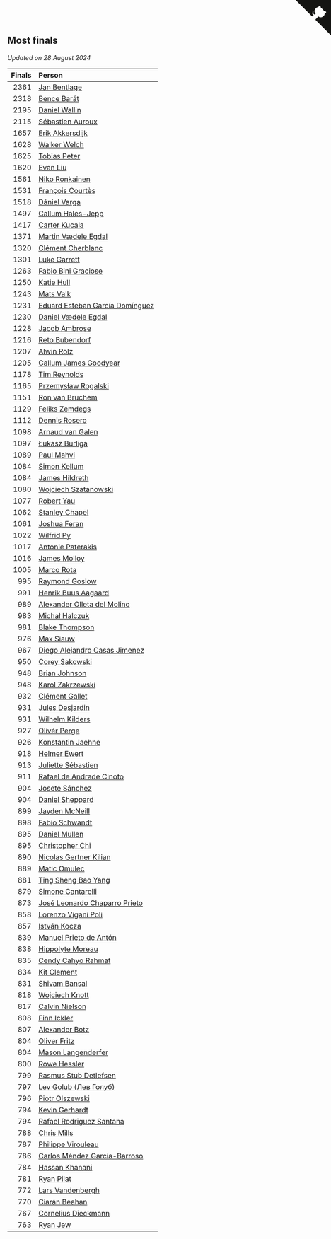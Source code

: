 ## Most finals

*Updated on 28 August 2024*

| Finals | Person |
| ---: | :--- |
| 2361 | [Jan Bentlage](https://www.worldcubeassociation.org/persons/2010BENT01) |
| 2318 | [Bence Barát](https://www.worldcubeassociation.org/persons/2008BARA01) |
| 2195 | [Daniel Wallin](https://www.worldcubeassociation.org/persons/2013WALL03) |
| 2115 | [Sébastien Auroux](https://www.worldcubeassociation.org/persons/2008AURO01) |
| 1657 | [Erik Akkersdijk](https://www.worldcubeassociation.org/persons/2005AKKE01) |
| 1628 | [Walker Welch](https://www.worldcubeassociation.org/persons/2011WELC01) |
| 1625 | [Tobias Peter](https://www.worldcubeassociation.org/persons/2014PETE03) |
| 1620 | [Evan Liu](https://www.worldcubeassociation.org/persons/2009LIUE01) |
| 1561 | [Niko Ronkainen](https://www.worldcubeassociation.org/persons/2010RONK01) |
| 1531 | [François Courtès](https://www.worldcubeassociation.org/persons/2008COUR01) |
| 1518 | [Dániel Varga](https://www.worldcubeassociation.org/persons/2008VARG01) |
| 1497 | [Callum Hales-Jepp](https://www.worldcubeassociation.org/persons/2012HALE01) |
| 1417 | [Carter Kucala](https://www.worldcubeassociation.org/persons/2015KUCA01) |
| 1371 | [Martin Vædele Egdal](https://www.worldcubeassociation.org/persons/2013EGDA02) |
| 1320 | [Clément Cherblanc](https://www.worldcubeassociation.org/persons/2014CHER05) |
| 1301 | [Luke Garrett](https://www.worldcubeassociation.org/persons/2017GARR05) |
| 1263 | [Fabio Bini Graciose](https://www.worldcubeassociation.org/persons/2010GRAC02) |
| 1250 | [Katie Hull](https://www.worldcubeassociation.org/persons/2010HULL01) |
| 1243 | [Mats Valk](https://www.worldcubeassociation.org/persons/2007VALK01) |
| 1231 | [Eduard Esteban García Domínguez](https://www.worldcubeassociation.org/persons/2011EDUA01) |
| 1230 | [Daniel Vædele Egdal](https://www.worldcubeassociation.org/persons/2013EGDA01) |
| 1228 | [Jacob Ambrose](https://www.worldcubeassociation.org/persons/2010AMBR01) |
| 1216 | [Reto Bubendorf](https://www.worldcubeassociation.org/persons/2012BUBE01) |
| 1207 | [Alwin Rölz](https://www.worldcubeassociation.org/persons/2016ROLZ01) |
| 1205 | [Callum James Goodyear](https://www.worldcubeassociation.org/persons/2012GOOD02) |
| 1178 | [Tim Reynolds](https://www.worldcubeassociation.org/persons/2005REYN01) |
| 1165 | [Przemysław Rogalski](https://www.worldcubeassociation.org/persons/2013ROGA02) |
| 1151 | [Ron van Bruchem](https://www.worldcubeassociation.org/persons/2003BRUC01) |
| 1129 | [Feliks Zemdegs](https://www.worldcubeassociation.org/persons/2009ZEMD01) |
| 1112 | [Dennis Rosero](https://www.worldcubeassociation.org/persons/2010ROSE03) |
| 1098 | [Arnaud van Galen](https://www.worldcubeassociation.org/persons/2006GALE01) |
| 1097 | [Łukasz Burliga](https://www.worldcubeassociation.org/persons/2013BURL01) |
| 1089 | [Paul Mahvi](https://www.worldcubeassociation.org/persons/2012MAHV01) |
| 1084 | [Simon Kellum](https://www.worldcubeassociation.org/persons/2016KELL12) |
| 1084 | [James Hildreth](https://www.worldcubeassociation.org/persons/2009HILD01) |
| 1080 | [Wojciech Szatanowski](https://www.worldcubeassociation.org/persons/2011SZAT01) |
| 1077 | [Robert Yau](https://www.worldcubeassociation.org/persons/2009YAUR01) |
| 1062 | [Stanley Chapel](https://www.worldcubeassociation.org/persons/2016CHAP04) |
| 1061 | [Joshua Feran](https://www.worldcubeassociation.org/persons/2011FERA01) |
| 1022 | [Wilfrid Py](https://www.worldcubeassociation.org/persons/2016PYWI01) |
| 1017 | [Antonie Paterakis](https://www.worldcubeassociation.org/persons/2012PATE01) |
| 1016 | [James Molloy](https://www.worldcubeassociation.org/persons/2011MOLL01) |
| 1005 | [Marco Rota](https://www.worldcubeassociation.org/persons/2009ROTA01) |
| 995 | [Raymond Goslow](https://www.worldcubeassociation.org/persons/2014GOSL01) |
| 991 | [Henrik Buus Aagaard](https://www.worldcubeassociation.org/persons/2006BUUS01) |
| 989 | [Alexander Olleta del Molino](https://www.worldcubeassociation.org/persons/2008OLLE01) |
| 983 | [Michał Halczuk](https://www.worldcubeassociation.org/persons/2006HALC01) |
| 981 | [Blake Thompson](https://www.worldcubeassociation.org/persons/2010THOM03) |
| 976 | [Max Siauw](https://www.worldcubeassociation.org/persons/2017SIAU02) |
| 967 | [Diego Alejandro Casas Jimenez](https://www.worldcubeassociation.org/persons/2014JIME05) |
| 950 | [Corey Sakowski](https://www.worldcubeassociation.org/persons/2011SAKO01) |
| 948 | [Brian Johnson](https://www.worldcubeassociation.org/persons/2013JOHN10) |
| 948 | [Karol Zakrzewski](https://www.worldcubeassociation.org/persons/2014ZAKR01) |
| 932 | [Clément Gallet](https://www.worldcubeassociation.org/persons/2004GALL02) |
| 931 | [Jules Desjardin](https://www.worldcubeassociation.org/persons/2010DESJ01) |
| 931 | [Wilhelm Kilders](https://www.worldcubeassociation.org/persons/2010KILD02) |
| 927 | [Olivér Perge](https://www.worldcubeassociation.org/persons/2007PERG01) |
| 926 | [Konstantin Jaehne](https://www.worldcubeassociation.org/persons/2015JAEH01) |
| 918 | [Helmer Ewert](https://www.worldcubeassociation.org/persons/2015EWER01) |
| 913 | [Juliette Sébastien](https://www.worldcubeassociation.org/persons/2014SEBA01) |
| 911 | [Rafael de Andrade Cinoto](https://www.worldcubeassociation.org/persons/2007CINO01) |
| 904 | [Josete Sánchez](https://www.worldcubeassociation.org/persons/2015SANC18) |
| 904 | [Daniel Sheppard](https://www.worldcubeassociation.org/persons/2009SHEP01) |
| 899 | [Jayden McNeill](https://www.worldcubeassociation.org/persons/2012MCNE01) |
| 898 | [Fabio Schwandt](https://www.worldcubeassociation.org/persons/2014SCHW02) |
| 895 | [Daniel Mullen](https://www.worldcubeassociation.org/persons/2016MULL04) |
| 895 | [Christopher Chi](https://www.worldcubeassociation.org/persons/2014CHIC01) |
| 890 | [Nicolas Gertner Kilian](https://www.worldcubeassociation.org/persons/2013GERT01) |
| 889 | [Matic Omulec](https://www.worldcubeassociation.org/persons/2010OMUL02) |
| 881 | [Ting Sheng Bao Yang](https://www.worldcubeassociation.org/persons/2008BAOY01) |
| 879 | [Simone Cantarelli](https://www.worldcubeassociation.org/persons/2012CANT02) |
| 873 | [José Leonardo Chaparro Prieto](https://www.worldcubeassociation.org/persons/2011CHAP01) |
| 858 | [Lorenzo Vigani Poli](https://www.worldcubeassociation.org/persons/2007POLI01) |
| 857 | [István Kocza](https://www.worldcubeassociation.org/persons/2005KOCZ01) |
| 839 | [Manuel Prieto de Antón](https://www.worldcubeassociation.org/persons/2015ANTO04) |
| 838 | [Hippolyte Moreau](https://www.worldcubeassociation.org/persons/2008MORE02) |
| 835 | [Cendy Cahyo Rahmat](https://www.worldcubeassociation.org/persons/2010RAHM02) |
| 834 | [Kit Clement](https://www.worldcubeassociation.org/persons/2008CLEM01) |
| 831 | [Shivam Bansal](https://www.worldcubeassociation.org/persons/2011BANS02) |
| 818 | [Wojciech Knott](https://www.worldcubeassociation.org/persons/2011KNOT01) |
| 817 | [Calvin Nielson](https://www.worldcubeassociation.org/persons/2014NIEL03) |
| 808 | [Finn Ickler](https://www.worldcubeassociation.org/persons/2012ICKL01) |
| 807 | [Alexander Botz](https://www.worldcubeassociation.org/persons/2013BOTZ01) |
| 804 | [Oliver Fritz](https://www.worldcubeassociation.org/persons/2014FRIT02) |
| 804 | [Mason Langenderfer](https://www.worldcubeassociation.org/persons/2013LANG03) |
| 800 | [Rowe Hessler](https://www.worldcubeassociation.org/persons/2007HESS01) |
| 799 | [Rasmus Stub Detlefsen](https://www.worldcubeassociation.org/persons/2014DETL01) |
| 797 | [Lev Golub (Лев Голуб)](https://www.worldcubeassociation.org/persons/2014HOLU01) |
| 796 | [Piotr Olszewski](https://www.worldcubeassociation.org/persons/2013OLSZ02) |
| 794 | [Kevin Gerhardt](https://www.worldcubeassociation.org/persons/2013GERH01) |
| 794 | [Rafael Rodriguez Santana](https://www.worldcubeassociation.org/persons/2012SANT12) |
| 788 | [Chris Mills](https://www.worldcubeassociation.org/persons/2014MILL04) |
| 787 | [Philippe Virouleau](https://www.worldcubeassociation.org/persons/2008VIRO01) |
| 786 | [Carlos Méndez García-Barroso](https://www.worldcubeassociation.org/persons/2010GARC02) |
| 784 | [Hassan Khanani](https://www.worldcubeassociation.org/persons/2018KHAN26) |
| 781 | [Ryan Pilat](https://www.worldcubeassociation.org/persons/2016PILA03) |
| 772 | [Lars Vandenbergh](https://www.worldcubeassociation.org/persons/2003VAND01) |
| 770 | [Ciarán Beahan](https://www.worldcubeassociation.org/persons/2012BEAH01) |
| 767 | [Cornelius Dieckmann](https://www.worldcubeassociation.org/persons/2009DIEC01) |
| 763 | [Ryan Jew](https://www.worldcubeassociation.org/persons/2008JEWR01) |


<a href="https://github.com/jonatanklosko/wca_statistics" class="github-corner" aria-label="View source on Github"><svg width="80" height="80" viewBox="0 0 250 250" style="fill:#151513; color:#fff; position: absolute; top: 0; border: 0; right: 0;" aria-hidden="true"><path d="M0,0 L115,115 L130,115 L142,142 L250,250 L250,0 Z"></path><path d="M128.3,109.0 C113.8,99.7 119.0,89.6 119.0,89.6 C122.0,82.7 120.5,78.6 120.5,78.6 C119.2,72.0 123.4,76.3 123.4,76.3 C127.3,80.9 125.5,87.3 125.5,87.3 C122.9,97.6 130.6,101.9 134.4,103.2" fill="currentColor" style="transform-origin: 130px 106px;" class="octo-arm"></path><path d="M115.0,115.0 C114.9,115.1 118.7,116.5 119.8,115.4 L133.7,101.6 C136.9,99.2 139.9,98.4 142.2,98.6 C133.8,88.0 127.5,74.4 143.8,58.0 C148.5,53.4 154.0,51.2 159.7,51.0 C160.3,49.4 163.2,43.6 171.4,40.1 C171.4,40.1 176.1,42.5 178.8,56.2 C183.1,58.6 187.2,61.8 190.9,65.4 C194.5,69.0 197.7,73.2 200.1,77.6 C213.8,80.2 216.3,84.9 216.3,84.9 C212.7,93.1 206.9,96.0 205.4,96.6 C205.1,102.4 203.0,107.8 198.3,112.5 C181.9,128.9 168.3,122.5 157.7,114.1 C157.9,116.9 156.7,120.9 152.7,124.9 L141.0,136.5 C139.8,137.7 141.6,141.9 141.8,141.8 Z" fill="currentColor" class="octo-body"></path></svg></a><style>.github-corner:hover .octo-arm{animation:octocat-wave 560ms ease-in-out}@keyframes octocat-wave{0%,100%{transform:rotate(0)}20%,60%{transform:rotate(-25deg)}40%,80%{transform:rotate(10deg)}}@media (max-width:500px){.github-corner:hover .octo-arm{animation:none}.github-corner .octo-arm{animation:octocat-wave 560ms ease-in-out}}</style>
